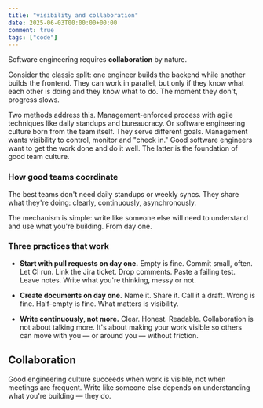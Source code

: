 ```yaml
---
title: "visibility and collaboration"
date: 2025-06-03T00:00:00+00:00
comment: true
tags: ["code"]
---
```

Software engineering requires **collaboration** by nature.

Consider the classic split: one engineer builds the backend while another builds the frontend. They can work in parallel, but only if they know what each other is doing and they know what to do. The moment they don't, progress slows.

Two methods address this. Management-enforced process with agile techniques like daily standups and bureaucracy. Or software engineering culture born from the team itself. They serve different goals. Management wants visibility to control, monitor and "check in." Good software engineers want to get the work done and do it well. The latter is the foundation of good team culture.

### How good teams coordinate

The best teams don't need daily standups or weekly syncs. They share what they're doing: clearly, continuously, asynchronously.

The mechanism is simple: write like someone else will need to understand and use what you're building. From day one.

### Three practices that work

- **Start with pull requests on day one.** Empty is fine. Commit small, often. Let CI run. Link the Jira ticket. Drop comments. Paste a failing test. Leave notes. Write what you're thinking, messy or not.

- **Create documents on day one.** Name it. Share it. Call it a draft. Wrong is fine. Half-empty is fine. What matters is visibility.

- **Write continuously, not more.** Clear. Honest. Readable. Collaboration is not about talking more. It's about making your work visible so others can move with you — or around you — without friction.

## Collaboration

Good engineering culture succeeds when work is visible, not when meetings are frequent. Write like someone else depends on understanding what you're building — they do.